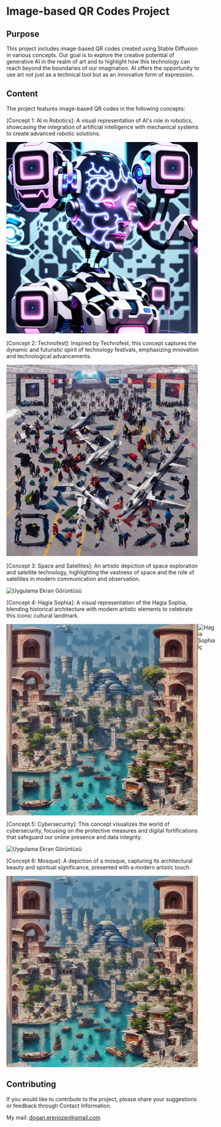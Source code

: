 
# Image-based QR Codes Project

## Purpose
This project includes image-based QR codes created using Stable Diffusion in various concepts. Our goal is to explore the creative potential of generative AI in the realm of art and to highlight how this technology can reach beyond the boundaries of our imagination. AI offers the opportunity to use art not just as a technical tool but as an innovative form of expression.
## Content

The project features image-based QR codes in the following concepts:

[Concept 1: AI in Robotics]: A visual representation of AI's role in robotics, showcasing the integration of artificial intelligence with mechanical systems to create advanced robotic solutions.

<img src="https://github.com/ByErenOzer/Image-based-QR-Codes-Project/blob/main/AI%20in%20Robotics.png" alt="Uygulama Ekran Görüntüsü" width="500"/>



[Concept 2: Technofest]: Inspired by Technofest, this concept captures the dynamic and futuristic spirit of technology festivals, emphasizing innovation and technological advancements.

<img src="https://github.com/ByErenOzer/Image-based-QR-Codes-Project/blob/main/TEKNOFEST.png" alt="Uygulama Ekran Görüntüsü" width="500"/>


[Concept 3: Space and Satellites]: An artistic depiction of space exploration and satellite technology, highlighting the vastness of space and the role of satellites in modern communication and observation.

![Uygulama Ekran Görüntüsü](https://via.placeholder.com/468x300?text=App+Screenshot+Here)


[Concept 4: Hagia Sophia]: A visual representation of the Hagia Sophia, blending historical architecture with modern artistic elements to celebrate this iconic cultural landmark.

<div style="display: flex; justify-content: space-around;">
  <img src="https://github.com/ByErenOzer/Image-based-QR-Codes-Project/blob/main/istanbulmanzara.png" alt="İstanbul Manzara" width="500"/>
  <img src="https://github.com/ByErenOzer/Image-based-QR-Codes-Project/blob/main/ayasofya%20i%C3%A7i.png" alt="Hagia Sophia İç" width="500"/>
</div>



[Concept 5: Cybersecurity]: This concept visualizes the world of cybersecurity, focusing on the protective measures and digital fortifications that safeguard our online presence and data integrity.

![Uygulama Ekran Görüntüsü](https://via.placeholder.com/468x300?text=App+Screenshot+Here)


[Concept 6: Mosque]: A depiction of a mosque, capturing its architectural beauty and spiritual significance, presented with a modern artistic touch.

<img src="https://github.com/ByErenOzer/Image-based-QR-Codes-Project/blob/main/istanbulmanzara.png" alt="Uygulama Ekran Görüntüsü" width="500"/>


## Contributing
If you would like to contribute to the project, please share your suggestions or feedback through Contact Information.

My mail: dogan.erenozer@gmail.com

  
